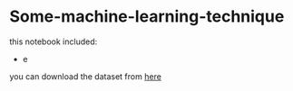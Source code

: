 # Some-machine-learning-technique
this notebook included:
<ul>
  <li>e</li>
</ul>


you can download the dataset from [here](https://www.kaggle.com/teejmahal20/airline-passenger-satisfaction?select=test.csv)
